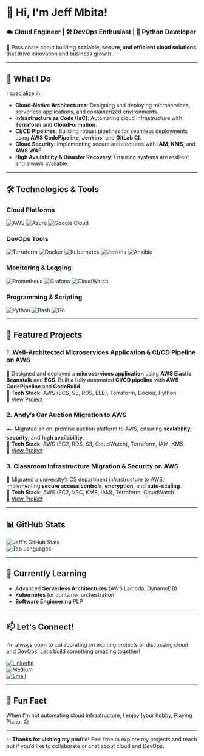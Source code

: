 # 👋 Hi, I'm Jeff Mbita! 

### ☁️ **Cloud Engineer** | 🛠️ **DevOps Enthusiast** | 🐍 **Python Developer**  
🌟 Passionate about building **scalable, secure, and efficient cloud solutions** that drive innovation and business growth.  

---

## 🚀 **What I Do**

I specialize in:  
- **Cloud-Native Architectures**: Designing and deploying microservices, serverless applications, and containerized environments.  
- **Infrastructure as Code (IaC)**: Automating cloud infrastructure with **Terraform** and **CloudFormation**.  
- **CI/CD Pipelines**: Building robust pipelines for seamless deployments using **AWS CodePipeline**, **Jenkins**, and **GitLab CI**.  
- **Cloud Security**: Implementing secure architectures with **IAM**, **KMS**, and **AWS WAF**.  
- **High Availability & Disaster Recovery**: Ensuring systems are resilient and always available.  

---

## 🛠️ **Technologies & Tools**

### **Cloud Platforms**  
![AWS](https://img.shields.io/badge/AWS-%23FF9900.svg?style=for-the-badge&logo=amazon-aws&logoColor=white)
![Azure](https://img.shields.io/badge/Azure-%230072C6.svg?style=for-the-badge&logo=microsoft-azure&logoColor=white)
![Google Cloud](https://img.shields.io/badge/Google_Cloud-%234285F4.svg?style=for-the-badge&logo=google-cloud&logoColor=white)

### **DevOps Tools**  
![Terraform](https://img.shields.io/badge/Terraform-%235835CC.svg?style=for-the-badge&logo=terraform&logoColor=white)
![Docker](https://img.shields.io/badge/Docker-%230db7ed.svg?style=for-the-badge&logo=docker&logoColor=white)
![Kubernetes](https://img.shields.io/badge/Kubernetes-%23326ce5.svg?style=for-the-badge&logo=kubernetes&logoColor=white)
![Jenkins](https://img.shields.io/badge/Jenkins-%23D24939.svg?style=for-the-badge&logo=jenkins&logoColor=white)
![Ansible](https://img.shields.io/badge/Ansible-%231A1918.svg?style=for-the-badge&logo=ansible&logoColor=white)

### **Monitoring & Logging**  
![Prometheus](https://img.shields.io/badge/Prometheus-%23E6522C.svg?style=for-the-badge&logo=prometheus&logoColor=white)
![Grafana](https://img.shields.io/badge/Grafana-%23F46800.svg?style=for-the-badge&logo=grafana&logoColor=white)
![CloudWatch](https://img.shields.io/badge/CloudWatch-%23FF4F8B.svg?style=for-the-badge&logo=amazon-aws&logoColor=white)

### **Programming & Scripting**  
![Python](https://img.shields.io/badge/Python-%233776AB.svg?style=for-the-badge&logo=python&logoColor=white)
![Bash](https://img.shields.io/badge/Bash-%234EAA25.svg?style=for-the-badge&logo=gnu-bash&logoColor=white)
![Go](https://img.shields.io/badge/Go-%2300ADD8.svg?style=for-the-badge&logo=go&logoColor=white)

---

## 🌟 **Featured Projects**

### 1. **Well-Architected Microservices Application & CI/CD Pipeline on AWS**  
🚀 Designed and deployed a **microservices application** using **AWS Elastic Beanstalk** and **ECS**. Built a fully automated **CI/CD pipeline** with **AWS CodePipeline** and **CodeBuild**.  
🔧 **Tech Stack**: AWS (ECS, S3, RDS, ELB), Terraform, Docker, Python  
📌 [View Project]((https://medium.com/@jeffmbita69/building-a-well-architected-microservices-application-and-a-ci-cd-pipeline-with-aws-services-5912fc4f8268))

### 2. **Andy’s Car Auction Migration to AWS**  
🏎️ Migrated an on-premise auction platform to AWS, ensuring **scalability**, **security**, and **high availability**.  
🔧 **Tech Stack**: AWS (EC2, RDS, S3, CloudWatch), Terraform, IAM, KMS  
📌 [View Project](https://medium.com/@jeffmbita69/andys-car-auction-migration-into-aws-cloud-620c901e5954)

### 3. **Classroom Infrastructure Migration & Security on AWS**  
🏫 Migrated a university’s CS department infrastructure to AWS, implementing **secure access controls**, **encryption**, and **auto-scaling**.  
🔧 **Tech Stack**: AWS (EC2, VPC, KMS, IAM), Terraform, CloudWatch  
📌 [View Project](https://medium.com/@jeffmbita69/migrating-and-securing-classroom-infrastructure-on-aws-for-scalable-and-secure-cs-department-f5f57acc843d)

---

## 📊 **GitHub Stats**

![Jeff's GitHub Stats](https://github-readme-stats.vercel.app/api?username=Mbitajeff&show_icons=true&theme=radical)  
![Top Languages](https://github-readme-stats.vercel.app/api/top-langs/?username=Mbitajeff&layout=compact&theme=radical)

---

## 🌱 **Currently Learning**  
- Advanced **Serverless Architectures** (AWS Lambda, DynamoDB)  
- **Kubernetes** for container orchestration  
- **Software Engineering** PLP  

---

## 📫 **Let's Connect!**  
I’m always open to collaborating on exciting projects or discussing cloud and DevOps. Let’s build something amazing together!  

[![LinkedIn](https://img.shields.io/badge/LinkedIn-%230077B5.svg?style=for-the-badge&logo=linkedin&logoColor=white)](https://www.linkedin.com/in/jeffmbita)  
[![Medium](https://img.shields.io/badge/Medium-%23000000.svg?style=for-the-badge&logo=medium&logoColor=white)](https://medium.com/@Mbitajeff)  
[![Email](https://img.shields.io/badge/Email-%23D14836.svg?style=for-the-badge&logo=gmail&logoColor=white)](mailto:jeffmbita69@gmail.com)  

---

## 💬 **Fun Fact**  
When I’m not automating cloud infrastructure, I enjoy [your hobby, Playing Piano. 😄  

---

✨ **Thanks for visiting my profile!** Feel free to explore my projects and reach out if you’d like to collaborate or chat about cloud and DevOps.  
